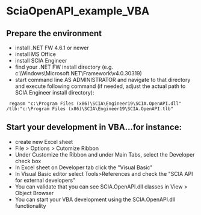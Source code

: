 # SciaOpenAPI_example_VBA
## Prepare the environment
- install .NET FW 4.6.1 or newer
- install MS Office
- install SCIA Engineer
- find your .NET FW install directory (e.g. c:\Windows\Microsoft.NET\Framework\v4.0.30319) 
- start command line AS ADMINISTRATOR and navigate to that directory and execute following command (if needed, adjust the actual path to SCIA Engineer install directory):
```
 regasm "c:\Program Files (x86)\SCIA\Engineer19\SCIA.OpenAPI.dll" /tlb:"c:\Program Files (x86)\SCIA\Engineer19\SCIA.OpenAPI.tlb" 
 ```

## Start your development in VBA...for instance:
- create new Excel sheet
- File > Options > Cutomize Ribbon
- Under Customize the Ribbon and under Main Tabs, select the Developer check box
- In Excel sheet on Developer tab click the "Visual Basic"
- In Visual Basic editor select Tools>References and check the "SCIA API for external developers"
- You can validate that you can see SCIA.OpenAPI.dll classes in View > Object Browser
- You can start your VBA development using the SCIA.OpenAPI.dll functionality
